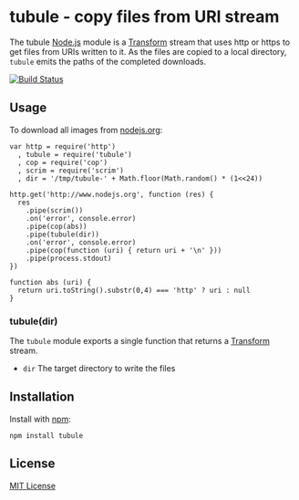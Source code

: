 # tubule - copy files from URI stream

The tubule [Node.js](http://nodejs.org/) module is a [Transform](http://nodejs.org/api/stream.html#stream_class_stream_transform) stream that uses http or https to get files from URIs written to it. As the files are copied to a local directory, `tubule` emits the paths of the completed downloads.

[![Build Status](https://secure.travis-ci.org/michaelnisi/tubule.png?branch=master)](https://travis-ci.org/michaelnisi/tubule)

## Usage

To download all images from [nodejs.org](http://nodejs.org):
    
    var http = require('http')
      , tubule = require('tubule')
      , cop = require('cop')
      , scrim = require('scrim')
      , dir = '/tmp/tubule-' + Math.floor(Math.random() * (1<<24))

    http.get('http://www.nodejs.org', function (res) {
      res
        .pipe(scrim())
        .on('error', console.error)
        .pipe(cop(abs))
        .pipe(tubule(dir))
        .on('error', console.error)
        .pipe(cop(function (uri) { return uri + '\n' }))
        .pipe(process.stdout)
    })
    
    function abs (uri) {
      return uri.toString().substr(0,4) === 'http' ? uri : null
    }

### tubule(dir)

The `tubule` module exports a single function that returns a [Transform](http://nodejs.org/api/stream.html#stream_class_stream_transform) stream.

- `dir` The target directory to write the files

## Installation

Install with [npm](https://npmjs.org):

    npm install tubule

## License

[MIT License](https://raw.github.com/michaelnisi/tubule/master/LICENSE)
